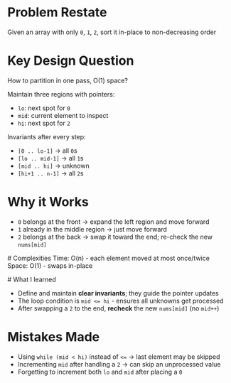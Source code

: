 # Problem Restate
Given an array with only `0`, `1`, `2`, sort it in-place to non-decreasing order

# Key Design Question
How to partition in one pass, O(1) space?

Maintain three regions with pointers:
  - `lo`: next spot for `0`
  - `mid`: current element to inspect
  - `hi`: next spot for `2`

Invariants after every step:
  - `[0 .. lo-1]`     -> all `0`s
  - `[lo .. mid-1]`   -> all `1`s
  - `[mid .. hi]`     -> unknown
  - `[hi+1 .. n-1]`   -> all `2`s

# Why it Works
- `0` belongs at the front -> expand the left region and move forward
- `1` already in the middle region -> just move forward
- `2` belongs at the back -> swap it toward the end; re-check the new `nums[mid]`

# Complexities
Time: O(n) - each element moved at most once/twice
Space: O(1) - swaps in-place

# What I learned
- Define and maintain **clear invariants**; they guide the pointer updates
- The loop condition is `mid <= hi` - ensures all unknowns get processed
- After swapping a `2` to the end, **recheck** the new `nums[mid]` (no `mid++`)

# Mistakes Made
- Using `while (mid < hi)` instead of `<=` -> last element may be skipped
- Incrementing `mid` after handling a `2` -> can skip an unprocessed value
- Forgetting to increment both `lo` and `mid` after placing a `0`
